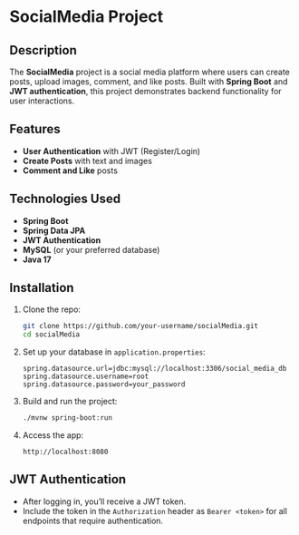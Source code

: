 
# SocialMedia Project

## Description

The **SocialMedia** project is a social media platform where users can create posts, upload images, comment, and like posts. Built with **Spring Boot** and **JWT authentication**, this project demonstrates backend functionality for user interactions.

## Features

- **User Authentication** with JWT (Register/Login)
- **Create Posts** with text and images
- **Comment and Like** posts

## Technologies Used

- **Spring Boot**
- **Spring Data JPA**
- **JWT Authentication**
- **MySQL** (or your preferred database)
- **Java 17**

## Installation

1. Clone the repo:
   ```bash
   git clone https://github.com/your-username/socialMedia.git
   cd socialMedia
   ```

2. Set up your database in `application.properties`:
   ```properties
   spring.datasource.url=jdbc:mysql://localhost:3306/social_media_db
   spring.datasource.username=root
   spring.datasource.password=your_password
   ```

3. Build and run the project:
   ```bash
   ./mvnw spring-boot:run
   ```

4. Access the app:
   ```
   http://localhost:8080
   ```

## JWT Authentication

- After logging in, you’ll receive a JWT token.
- Include the token in the `Authorization` header as `Bearer <token>` for all endpoints that require authentication.
